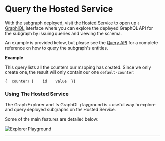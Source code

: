 # Query the Hosted Service

With the subgraph deployed, visit the [Hosted Service](https://thegraph.com/hosted-service/) to open up a [GraphiQL](https://github.com/graphql/graphiql) interface where you can explore the deployed GraphQL API for the subgraph by issuing queries and viewing the schema.

An example is provided below, but please see the [Query API](https://thegraph.com/docs/en/developer/graphql-api/) for a complete reference on how to query the subgraph's entities.

**Example**

This query lists all the counters our mapping has created. Since we only create one, the result will only contain our one `default-counter`:

```
{  counters {    id    value  }}
```

### Using The Hosted Service <a href="#using-the-hosted-service" id="using-the-hosted-service"></a>

The Graph Explorer and its GraphQL playground is a useful way to explore and query deployed subgraphs on the Hosted Service.

Some of the main features are detailed below:

![Explorer Playground](https://thegraph.com/docs/img/explorer-playground.png)

***

[\
](https://thegraph.com/docs/en/hosted-service/deploy-subgraph-hosted/)

